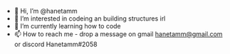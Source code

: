 - 👋 Hi, I’m @hanetamm
- 👀 I’m interested in codeing an building structures irl
- 🌱 I’m currently learning how to code
- 📫 How to reach me - drop a message on gmail hanetamm@gmail.com or discord Hanetamm#2058
